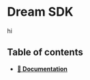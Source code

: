 # Dream SDK
hi


## Table of contents
 - **[📖 Documentation](https://dream-3.gitbook.io/user-documentation/)**

